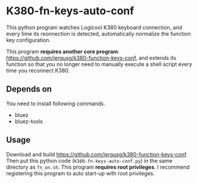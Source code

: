 # K380-fn-keys-auto-conf
This python program watches Logicool K380 keyboard connection, and every time its reonnection is detected, automatically normalize the function key configuration.

This program **requires another core program**: https://github.com/jergusg/k380-function-keys-conf, and extends its function so that you no longer need to manually execute a shell script every time you reconnect K380.
## Depends on
You need to install following commands.
* bluez
* bluez-tools
## Usage
Download and build https://github.com/jergusg/k380-function-keys-conf.
Then put this python code (`K380-fn-keys-auto-conf.py`) in the same directory as `fn_on.sh`.
This program **requires root privileges**.
I recommend registering this program to auto start-up with root privileges.

